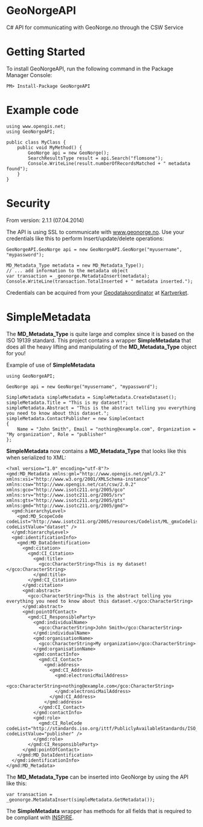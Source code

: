 GeoNorgeAPI
===========

C# API for communicating with GeoNorge.no through the CSW Service


Getting Started
===============

To install GeoNorgeAPI, run the following command in the Package Manager Console:

    PM> Install-Package GeoNorgeAPI
    

Example code
============
    
    using www.opengis.net;
    using GeoNorgeAPI;
    
    public class MyClass {
        public void MyMethod() {
            GeoNorge api = new GeoNorge();
            SearchResultsType result = api.Search("flomsone");
            Console.WriteLine(result.numberOfRecordsMatched + " metadata found");
        }
    }


Security
========

From version: 2.1.1 (07.04.2014)

The API is using SSL to communicate with www.geonorge.no. Use your credentials like this to perform Insert/update/delete operations: 

    GeoNorgeAPI.GeoNorge api = new GeoNorgeAPI.GeoNorge("myusername", "mypassword");
    
    MD_Metadata_Type metadata = new MD_Metadata_Type();
    // ... add information to the metadata object
    var transaction = _geonorge.MetadataInsert(metadata);
    Console.WriteLine(transaction.TotalInserted + " metadata inserted.");


Credentials can be acquired from your [Geodatakoordinator](http://norgedigitalt.no/Norge_digitalt/Norsk/Om_oss/Organisering_nasjonalt/Nasjonal_geodatakoordinator/) at [Kartverket](http://www.kartverket.no).


SimpleMetadata
==============

The **MD_Metadata_Type** is quite large and complex since it is based on the ISO 19139 standard. This project contains a wrapper **SimpleMetadata** that does all the heavy lifting and manipulating of the **MD_Metadata_Type** object for you!

Example of use of **SimpleMetadata**

    using GeoNorgeAPI;
    
    GeoNorge api = new GeoNorge("myusername", "mypassword");
    
	SimpleMetadata simpleMetadata = SimpleMetadata.CreateDataset();
	simpleMetadata.Title = "This is my dataset!";
	simpleMetadata.Abstract = "This is the abstract telling you everything you need to know about this dataset.";
	simpleMetadata.ContactPublisher = new SimpleContact
	{ 
	    Name = "John Smith", Email = "nothing@example.com", Organization = "My organization", Role = "publisher" 
	};


**SimpleMetadata** now contains a **MD_Metadata_Type** that looks like this when serialized to XML:

    <?xml version="1.0" encoding="utf-8"?>
    <gmd:MD_Metadata xmlns:gml="http://www.opengis.net/gml/3.2" xmlns:xsi="http://www.w3.org/2001/XMLSchema-instance" xmlns:csw="http://www.opengis.net/cat/csw/2.0.2" xmlns:gco="http://www.isotc211.org/2005/gco" xmlns:srv="http://www.isotc211.org/2005/srv" xmlns:gts="http://www.isotc211.org/2005/gts" xmlns:gmd="http://www.isotc211.org/2005/gmd">
      <gmd:hierarchyLevel>
        <gmd:MD_ScopeCode codeList="http://www.isotc211.org/2005/resources/Codelist/ML_gmxCodelists.xml#MD_ScopeCode" codeListValue="dataset" />
      </gmd:hierarchyLevel>
      <gmd:identificationInfo>
        <gmd:MD_DataIdentification>
          <gmd:citation>
            <gmd:CI_Citation>
              <gmd:title>
                <gco:CharacterString>This is my dataset!</gco:CharacterString>
              </gmd:title>
            </gmd:CI_Citation>
          </gmd:citation>
          <gmd:abstract>
            <gco:CharacterString>This is the abstract telling you everything you need to know about this dataset.</gco:CharacterString>
          </gmd:abstract>
          <gmd:pointOfContact>
            <gmd:CI_ResponsibleParty>
              <gmd:individualName>
                <gco:CharacterString>John Smith</gco:CharacterString>
              </gmd:individualName>
              <gmd:organisationName>
                <gco:CharacterString>My organization</gco:CharacterString>
              </gmd:organisationName>
              <gmd:contactInfo>
                <gmd:CI_Contact>
                  <gmd:address>
                    <gmd:CI_Address>
                      <gmd:electronicMailAddress>
                        <gco:CharacterString>nothing@example.com</gco:CharacterString>
                      </gmd:electronicMailAddress>
                    </gmd:CI_Address>
                  </gmd:address>
                </gmd:CI_Contact>
              </gmd:contactInfo>
              <gmd:role>
                <gmd:CI_RoleCode codeList="http://standards.iso.org/ittf/PubliclyAvailableStandards/ISO_19139_Schemas/resources/Codelist/ML_gmxCodelists.xml#CI_RoleCode" codeListValue="publisher" />
              </gmd:role>
            </gmd:CI_ResponsibleParty>
          </gmd:pointOfContact>
        </gmd:MD_DataIdentification>
      </gmd:identificationInfo>
    </gmd:MD_Metadata>


The **MD_Metadata_Type** can be inserted into GeoNorge by using the API like this:

    var transaction = _geonorge.MetadataInsert(simpleMetadata.GetMetadata());
    

The **SimpleMetadata** wrapper has methods for all fields that is required to be compliant with [INSPIRE](http://inspire.ec.europa.eu/).

